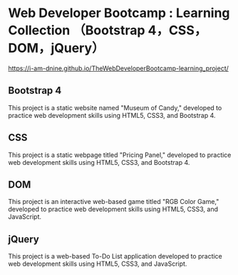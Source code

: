 # Web Developer Bootcamp : Learning Collection （Bootstrap 4，CSS，DOM，jQuery）

https://i-am-dnine.github.io/TheWebDeveloperBootcamp-learning_project/

## Bootstrap 4
This project is a static website named "Museum of Candy," developed to practice web development skills using HTML5, CSS3, and Bootstrap 4.

## CSS
This project is a static webpage titled "Pricing Panel," developed to practice web development skills using HTML5, CSS3, and Bootstrap 4.

## DOM
This project is an interactive web-based game titled "RGB Color Game," developed to practice web development skills using HTML5, CSS3, and JavaScript.

## jQuery
This project is a web-based To-Do List application developed to practice web development skills using HTML5, CSS3, and JavaScript.
